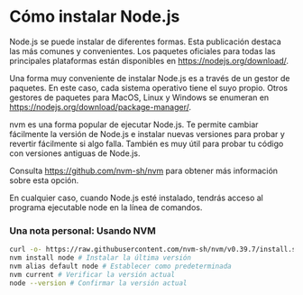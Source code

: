 # Cómo instalar Node.js

Node.js se puede instalar de diferentes formas. Esta publicación destaca las más comunes y convenientes. Los paquetes oficiales para todas las principales plataformas están disponibles en https://nodejs.org/download/.

Una forma muy conveniente de instalar Node.js es a través de un gestor de paquetes. En este caso, cada sistema operativo tiene el suyo propio. Otros gestores de paquetes para MacOS, Linux y Windows se enumeran en https://nodejs.org/download/package-manager/.

nvm es una forma popular de ejecutar Node.js. Te permite cambiar fácilmente la versión de Node.js e instalar nuevas versiones para probar y revertir fácilmente si algo falla. También es muy útil para probar tu código con versiones antiguas de Node.js.

Consulta https://github.com/nvm-sh/nvm para obtener más información sobre esta opción.

En cualquier caso, cuando Node.js esté instalado, tendrás acceso al programa ejecutable node en la línea de comandos.

### Una nota personal: Usando NVM

```bash
curl -o- https://raw.githubusercontent.com/nvm-sh/nvm/v0.39.7/install.sh | bash
nvm install node # Instalar la última versión
nvm alias default node # Establecer como predeterminada
nvm current # Verificar la versión actual
node --version # Confirmar la versión actual
```